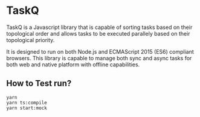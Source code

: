 # TaskQ
TaskQ is a Javascript library that is capable of sorting tasks based on their topological order and allows tasks to be executed parallely based on their topological priority.

It is designed to run on both Node.js and ECMAScript 2015 (ES6) compliant browsers.
This library is capable to manage both sync and async tasks for both web and native platform with offline capabilities.

## How to Test run?

```
yarn
yarn ts:compile
yarn start:mock
```
